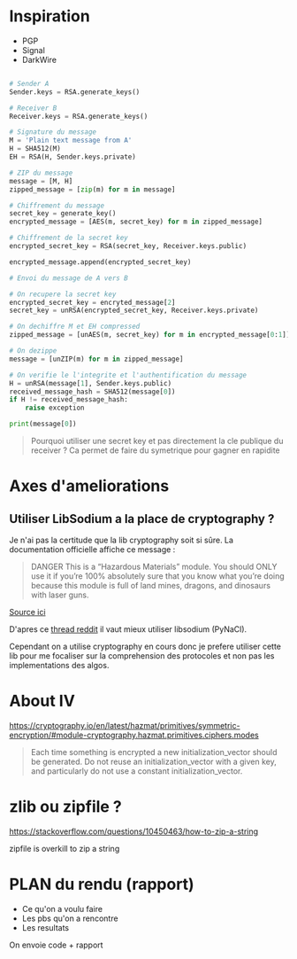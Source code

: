 # Inspiration

* PGP
* Signal
* DarkWire

```py

# Sender A
Sender.keys = RSA.generate_keys()

# Receiver B
Receiver.keys = RSA.generate_keys()

# Signature du message
M = 'Plain text message from A'
H = SHA512(M)
EH = RSA(H, Sender.keys.private)

# ZIP du message
message = [M, H]
zipped_message = [zip(m) for m in message]

# Chiffrement du message
secret_key = generate_key()
encrypted_message = [AES(m, secret_key) for m in zipped_message]

# Chiffrement de la secret key
encrypted_secret_key = RSA(secret_key, Receiver.keys.public)

encrypted_message.append(encrypted_secret_key)

# Envoi du message de A vers B

# On recupere la secret key
encrypted_secret_key = encryted_message[2]
secret_key = unRSA(encrypted_secret_key, Receiver.keys.private)

# On dechiffre M et EH compressed
zipped_message = [unAES(m, secret_key) for m in encrypted_message[0:1]]

# On dezippe
message = [unZIP(m) for m in zipped_message]

# On verifie le l'integrite et l'authentification du message
H = unRSA(message[1], Sender.keys.public)
received_message_hash = SHA512(message[0])
if H != received_message_hash:
    raise exception

print(message[0])

```

> Pourquoi utiliser une secret key et pas directement la cle publique du receiver ? Ca permet de faire du symetrique pour gagner en rapidite

# Axes d'ameliorations

## Utiliser LibSodium a la place de cryptography ?

Je n'ai pas la certitude que la lib cryptography soit si sûre.
La documentation officielle affiche ce message :

> DANGER
This is a “Hazardous Materials” module. You should ONLY use it if you’re 100% absolutely sure that you know what you’re doing because this module is full of land mines, dragons, and dinosaurs with laser guns.

[Source ici](https://cryptography.io/en/latest/hazmat/primitives/asymmetric/rsa/)

D'apres ce [thread reddit](https://www.reddit.com/r/Python/comments/5gn3q8/what_crypto_library_should_one_use_in_python/) il vaut mieux utiliser libsodium (PyNaCl).

Cependant on a utilise cryptography en cours donc je prefere utiliser cette lib pour me focaliser sur la comprehension des protocoles et non pas les implementations des algos.

# About IV

https://cryptography.io/en/latest/hazmat/primitives/symmetric-encryption/#module-cryptography.hazmat.primitives.ciphers.modes

> Each time something is encrypted a new initialization_vector should be generated. Do not reuse an initialization_vector with a given key, and particularly do not use a constant initialization_vector.

# zlib ou zipfile ?

https://stackoverflow.com/questions/10450463/how-to-zip-a-string

zipfile is overkill to zip a string

# PLAN du rendu (rapport)

* Ce qu'on a voulu faire
* Les pbs qu'on a rencontre
* Les resultats

On envoie code + rapport
